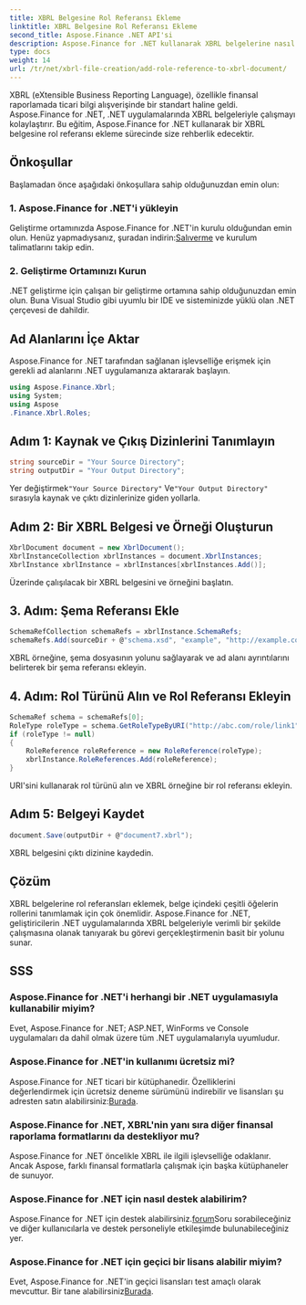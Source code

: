 ```yaml
---
title: XBRL Belgesine Rol Referansı Ekleme
linktitle: XBRL Belgesine Rol Referansı Ekleme
second_title: Aspose.Finance .NET API'si
description: Aspose.Finance for .NET kullanarak XBRL belgelerine nasıl rol referansları ekleyeceğinizi öğrenin. Bu öğreticiyle .NET uygulamalarınızdaki finansal raporlamayı basitleştirin.
type: docs
weight: 14
url: /tr/net/xbrl-file-creation/add-role-reference-to-xbrl-document/
---
```

XBRL (eXtensible Business Reporting Language), özellikle finansal raporlamada ticari bilgi alışverişinde bir standart haline geldi. Aspose.Finance for .NET, .NET uygulamalarında XBRL belgeleriyle çalışmayı kolaylaştırır. Bu eğitim, Aspose.Finance for .NET kullanarak bir XBRL belgesine rol referansı ekleme sürecinde size rehberlik edecektir.
## Önkoşullar
Başlamadan önce aşağıdaki önkoşullara sahip olduğunuzdan emin olun:
### 1. Aspose.Finance for .NET'i yükleyin
Geliştirme ortamınızda Aspose.Finance for .NET'in kurulu olduğundan emin olun. Henüz yapmadıysanız, şuradan indirin:[Salıverme](https://releases.aspose.com/finance/net/) ve kurulum talimatlarını takip edin.
### 2. Geliştirme Ortamınızı Kurun
.NET geliştirme için çalışan bir geliştirme ortamına sahip olduğunuzdan emin olun. Buna Visual Studio gibi uyumlu bir IDE ve sisteminizde yüklü olan .NET çerçevesi de dahildir.
## Ad Alanlarını İçe Aktar
Aspose.Finance for .NET tarafından sağlanan işlevselliğe erişmek için gerekli ad alanlarını .NET uygulamanıza aktararak başlayın.
```csharp
using Aspose.Finance.Xbrl;
using System;
using Aspose
.Finance.Xbrl.Roles;
```
## Adım 1: Kaynak ve Çıkış Dizinlerini Tanımlayın
```csharp
string sourceDir = "Your Source Directory";
string outputDir = "Your Output Directory";
```
 Yer değiştirmek`"Your Source Directory"` Ve`"Your Output Directory"` sırasıyla kaynak ve çıktı dizinlerinize giden yollarla.
## Adım 2: Bir XBRL Belgesi ve Örneği Oluşturun
```csharp
XbrlDocument document = new XbrlDocument();
XbrlInstanceCollection xbrlInstances = document.XbrlInstances;
XbrlInstance xbrlInstance = xbrlInstances[xbrlInstances.Add()];
```
Üzerinde çalışılacak bir XBRL belgesini ve örneğini başlatın.
## 3. Adım: Şema Referansı Ekle
```csharp
SchemaRefCollection schemaRefs = xbrlInstance.SchemaRefs;
schemaRefs.Add(sourceDir + @"schema.xsd", "example", "http://example.com/xbrl/taxonomy");
```
XBRL örneğine, şema dosyasının yolunu sağlayarak ve ad alanı ayrıntılarını belirterek bir şema referansı ekleyin.
## 4. Adım: Rol Türünü Alın ve Rol Referansı Ekleyin
```csharp
SchemaRef schema = schemaRefs[0];
RoleType roleType = schema.GetRoleTypeByURI("http://abc.com/role/link1");
if (roleType != null)
{
    RoleReference roleReference = new RoleReference(roleType);
    xbrlInstance.RoleReferences.Add(roleReference);
}
```
URI'sini kullanarak rol türünü alın ve XBRL örneğine bir rol referansı ekleyin.
## Adım 5: Belgeyi Kaydet
```csharp
document.Save(outputDir + @"document7.xbrl");
```
XBRL belgesini çıktı dizinine kaydedin.
## Çözüm
XBRL belgelerine rol referansları eklemek, belge içindeki çeşitli öğelerin rollerini tanımlamak için çok önemlidir. Aspose.Finance for .NET, geliştiricilerin .NET uygulamalarında XBRL belgeleriyle verimli bir şekilde çalışmasına olanak tanıyarak bu görevi gerçekleştirmenin basit bir yolunu sunar.
## SSS
### Aspose.Finance for .NET'i herhangi bir .NET uygulamasıyla kullanabilir miyim?
Evet, Aspose.Finance for .NET; ASP.NET, WinForms ve Console uygulamaları da dahil olmak üzere tüm .NET uygulamalarıyla uyumludur.
### Aspose.Finance for .NET'in kullanımı ücretsiz mi?
 Aspose.Finance for .NET ticari bir kütüphanedir. Özelliklerini değerlendirmek için ücretsiz deneme sürümünü indirebilir ve lisansları şu adresten satın alabilirsiniz:[Burada](https://purchase.aspose.com/buy).
### Aspose.Finance for .NET, XBRL'nin yanı sıra diğer finansal raporlama formatlarını da destekliyor mu?
Aspose.Finance for .NET öncelikle XBRL ile ilgili işlevselliğe odaklanır. Ancak Aspose, farklı finansal formatlarla çalışmak için başka kütüphaneler de sunuyor.
### Aspose.Finance for .NET için nasıl destek alabilirim?
 Aspose.Finance for .NET için destek alabilirsiniz.[forum](https://forum.aspose.com/c/finance/43)Soru sorabileceğiniz ve diğer kullanıcılarla ve destek personeliyle etkileşimde bulunabileceğiniz yer.
### Aspose.Finance for .NET için geçici bir lisans alabilir miyim?
 Evet, Aspose.Finance for .NET'in geçici lisansları test amaçlı olarak mevcuttur. Bir tane alabilirsiniz[Burada](https://purchase.aspose.com/temporary-license/).